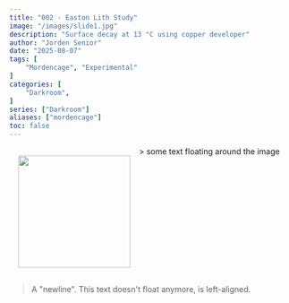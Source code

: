 ```yaml
---
title: "002 · Easton Lith Study"
image: "/images/slide1.jpg"
description: "Surface decay at 13 °C using copper developer"
author: "Jorden Senior"
date: "2025-08-07"
tags: [
    "Mordencage", "Experimental"
]
categories: [
    "Darkroom",
]
series: ["Darkroom"]
aliases: ["mordencage"]
toc: false
---
```




<img src="/images/slide1.jpg" align="left" width="200px" style="margin:16px;" />
> some text floating around the image

<br clear="left"/>

> A "newline". This text doesn't float anymore, is left-aligned.

